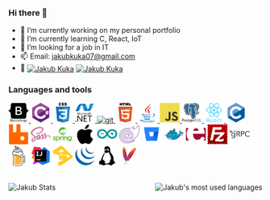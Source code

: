 ### Hi there 👋


- 🔭 I’m currently working on my personal portfolio
- 🌱 I’m currently learning C, React, IoT
- 🤔 I’m looking for a job in IT
- 📫 Email: jakubkuka07@gmail.com
- 👀 <a href="https://www.linkedin.com/in/jakub-kuka/" target="blank"><img align="center" src="https://raw.githubusercontent.com/rahuldkjain/github-profile-readme-generator/master/src/images/icons/Social/linked-in-alt.svg" alt="Jakub Kuka" height="25" width="25" /></a>
<a href="https://instagram.com/jakubkuka" target="blank"><img align="center" src="https://raw.githubusercontent.com/rahuldkjain/github-profile-readme-generator/master/src/images/icons/Social/instagram.svg" alt="Jakub Kuka" height="25" width="25" /></a>
### Languages and tools <br>
<a href="https://getbootstrap.com" target="_blank" rel="noreferrer"> <img src="https://raw.githubusercontent.com/devicons/devicon/master/icons/bootstrap/bootstrap-plain-wordmark.svg" alt="bootstrap" width="40" height="40"/> </a>
<a href="https://www.w3schools.com/cs/" target="_blank" rel="noreferrer"> <img src="https://raw.githubusercontent.com/devicons/devicon/master/icons/csharp/csharp-original.svg" alt="csharp" width="40" height="40"/> </a> 
<a href="https://www.w3schools.com/css/" target="_blank" rel="noreferrer"> <img src="https://raw.githubusercontent.com/devicons/devicon/master/icons/css3/css3-original-wordmark.svg" alt="css3" width="40" height="40"/> </a> 
<a href="https://dotnet.microsoft.com/" target="_blank" rel="noreferrer"> <img src="https://raw.githubusercontent.com/devicons/devicon/master/icons/dot-net/dot-net-original-wordmark.svg" alt="dotnet" width="40" height="40"/> 
<a href="https://git-scm.com/" target="_blank" rel="noreferrer"> <img src="https://www.vectorlogo.zone/logos/git-scm/git-scm-icon.svg" alt="git" width="40" height="40"/> </a> 
<a href="https://www.w3.org/html/" target="_blank" rel="noreferrer"> <img src="https://raw.githubusercontent.com/devicons/devicon/master/icons/html5/html5-original-wordmark.svg" alt="html5" width="40" height="40"/> </a> <a href="https://www.java.com" target="_blank" rel="noreferrer"> <img src="https://raw.githubusercontent.com/devicons/devicon/master/icons/java/java-original.svg" alt="java" width="40" height="40"/> </a> 
<a href="https://developer.mozilla.org/en-US/docs/Web/JavaScript" target="_blank" rel="noreferrer"> <img src="https://raw.githubusercontent.com/devicons/devicon/master/icons/javascript/javascript-original.svg" alt="javascript" width="40" height="40"/> </a> 
<a href="https://www.postgresql.org" target="_blank" rel="noreferrer"> <img src="https://raw.githubusercontent.com/devicons/devicon/master/icons/postgresql/postgresql-original-wordmark.svg" alt="postgresql" width="40" height="40"/> 
</a> <a href="https://reactjs.org/" target="_blank" rel="noreferrer"> <img src="https://raw.githubusercontent.com/devicons/devicon/master/icons/react/react-original-wordmark.svg" alt="react" width="40" height="40"/> </a>
</a> <a href="#" target="_blank" rel="noreferrer"> <img src="https://raw.githubusercontent.com/devicons/devicon/master/icons/c/c-original.svg" alt="C" width="40" height="40"/></a>
</a> <a href="#" target="_blank" rel="noreferrer"> <img src="https://github.com/devicons/devicon/blob/master/icons/rabbitmq/rabbitmq-original.svg" alt="C" width="40" height="40"/></a>
</a> <a href="#" target="_blank" rel="noreferrer"> <img src="https://github.com/devicons/devicon/blob/master/icons/sass/sass-original.svg" alt="C" width="40" height="40"/></a>
</a> <a href="#" target="_blank" rel="noreferrer"> <img src="https://github.com/devicons/devicon/blob/master/icons/spring/spring-original-wordmark.svg" alt="C" width="40" height="40"/></a>
</a> <a href="#" target="_blank" rel="noreferrer"> <img src="https://github.com/devicons/devicon/blob/master/icons/apple/apple-original.svg" alt="C" width="40" height="40"/></a>
</a> <a href="#" target="_blank" rel="noreferrer"> <img src="https://github.com/devicons/devicon/blob/master/icons/arduino/arduino-original.svg" alt="C" width="40" height="40"/></a>
</a> <a href="#" target="_blank" rel="noreferrer"> <img src="https://github.com/devicons/devicon/blob/master/icons/blazor/blazor-line.svg" alt="Blazor" width="40" height="40"/></a>
</a> <a href="#" target="_blank" rel="noreferrer"> <img src="https://github.com/devicons/devicon/blob/master/icons/bitbucket/bitbucket-original.svg" alt="C" width="40" height="40"/></a>
</a> <a href="#" target="_blank" rel="noreferrer"> <img src="https://github.com/devicons/devicon/blob/master/icons/docker/docker-original.svg" alt="C" width="40" height="40"/></a>
</a> <a href="#" target="_blank" rel="noreferrer"> <img src="https://github.com/devicons/devicon/blob/master/icons/erlang/erlang-original.svg" alt="C" width="40" height="40"/></a>
</a> <a href="#" target="_blank" rel="noreferrer"> <img src="https://github.com/devicons/devicon/blob/master/icons/filezilla/filezilla-original.svg" alt="C" width="40" height="40"/></a>
</a> <a href="#" target="_blank" rel="noreferrer"> <img src="https://github.com/devicons/devicon/blob/master/icons/grpc/grpc-plain.svg" alt="C" width="40" height="40"/></a>
</a> <a href="#" target="_blank" rel="noreferrer"> <img src="https://github.com/devicons/devicon/blob/master/icons/homebrew/homebrew-original.svg" alt="C" width="40" height="40"/></a>
</a> <a href="#" target="_blank" rel="noreferrer"> <img src="https://github.com/devicons/devicon/blob/master/icons/intellij/intellij-original.svg" alt="C" width="40" height="40"/></a>
</a> <a href="#" target="_blank" rel="noreferrer"> <img src="https://github.com/devicons/devicon/blob/master/icons/jetbrains/jetbrains-plain.svg" alt="C" width="40" height="40"/></a>
</a> <a href="#" target="_blank" rel="noreferrer"> <img src="https://github.com/devicons/devicon/blob/master/icons/jquery/jquery-original.svg" alt="C" width="40" height="40"/></a>
</a> <a href="#" target="_blank" rel="noreferrer"> <img src="https://github.com/devicons/devicon/blob/master/icons/linux/linux-plain.svg" alt="C" width="40" height="40"/></a>
</a> <a href="#" target="_blank" rel="noreferrer"> <img src="https://github.com/devicons/devicon/blob/master/icons/maven/maven-original.svg" alt="C" width="40" height="40"/></a>
<br>

<br><img align="left" src="https://github-readme-stats.vercel.app/api?username=kubista9&show_icons=true&locale=en" alt="Jakub Stats" />
<img align="right" src="https://github-readme-stats.vercel.app/api/top-langs?username=kubista9&show_icons=true&locale=en&layout=compact" alt="Jakub's most used languages" />


